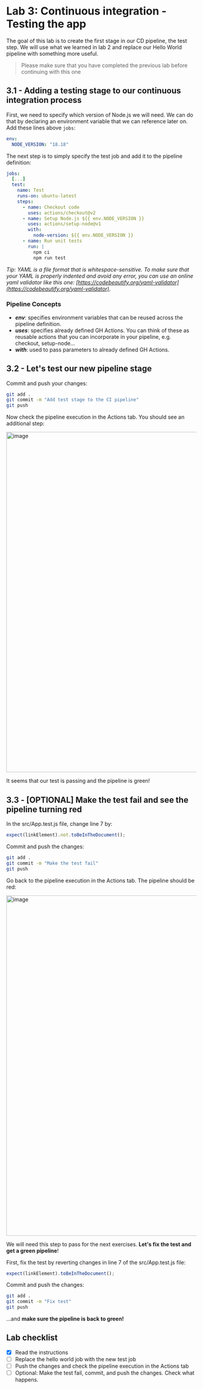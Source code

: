 # Lab 3: Continuous integration - Testing the app

The goal of this lab is to create the first stage in our CD pipeline, the test step. We will use what we learned in lab 2 and replace our Hello World pipeline with something more useful.

> Please make sure that you have completed the previous lab before continuing with this one

## 3.1 - Adding a testing stage to our continuous integration process

First, we need to specify which version of Node.js we will need. We can do that by declaring an environment variable that we can reference later on. Add these lines above `jobs`:

```yml
env:
  NODE_VERSION: "18.18"
```

The next step is to simply specify the test job and add it to the pipeline definition:

```yml
jobs:
  [...]
  test:
    name: Test
    runs-on: ubuntu-latest
    steps:
      - name: Checkout code
        uses: actions/checkout@v2
      - name: Setup Node.js ${{ env.NODE_VERSION }}
        uses: actions/setup-node@v1
        with:
          node-version: ${{ env.NODE_VERSION }}
      - name: Run unit tests
        run: |
          npm ci
          npm run test
```
*Tip: YAML is a file format that is whitespace-sensitive. To make sure that your YAML is properly indented and avoid any error, you can use an online yaml validator like this one: [https://codebeautify.org/yaml-validator](https://codebeautify.org/yaml-validator).*


### Pipeline Concepts

- **_env_**: specifies environment variables that can be reused across the pipeline definition.
- **_uses_**: specifies already defined GH Actions. You can think of these as reusable actions that you can incorporate in your pipeline, e.g. checkout, setup-node...
- **_with_**: used to pass parameters to already defined GH Actions.

## 3.2 - Let's test our new pipeline stage

Commit and push your changes:

```bash
git add .
git commit -m "Add test stage to the CI pipeline"
git push
```

Now check the pipeline execution in the Actions tab. You should see an additional step:

<img width="900" alt="image" src="https://github.com/caprosset/github-actions-repository/assets/12846321/21e0a02e-ed85-4da1-8314-1401904986b8">

It seems that our test is passing and the pipeline is green!

## 3.3 - [OPTIONAL] Make the test fail and see the pipeline turning red

In the src/App.test.js file, change line 7 by:
```javascript
expect(linkElement).not.toBeInTheDocument();
```

Commit and push the changes:
```bash
git add .
git commit -m "Make the test fail"
git push
```

Go back to the pipeline execution in the Actions tab. The pipeline should be red:

<img width="900" alt="image" src="https://github.com/caprosset/github-actions-repository/assets/12846321/5f4c5004-6455-4107-9747-e705e1493685">

We will need this step to pass for the next exercises. **Let's fix the test and get a green pipeline**! 

First, fix the test by reverting changes in line 7 of the src/App.test.js file:
```javascript
expect(linkElement).toBeInTheDocument();
```

Commit and push the changes:
```bash
git add .
git commit -m "Fix test"
git push
```
...and **make sure the pipeline is back to green!**

## Lab checklist

- [x] Read the instructions
- [ ] Replace the hello world job with the new test job
- [ ] Push the changes and check the pipeline execution in the Actions tab
- [ ] Optional: Make the test fail, commit, and push the changes. Check what happens.
